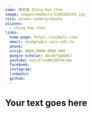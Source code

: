 ```yaml
---
name: 陳景豪 Ching-Hao Chen 
image: images/members/1100104334.jpg 
role: alumni-undergraduate
aliases:
  - ching hao chen
links:
  home-page: https://example.com/
  email: example@cs.nycu.edu.tw
  phone: 
  orcid: 0000-0000-0000-000
  google-scholar: abcdefgAAAAJ
  youtube: watch?v=ABCDEF0FLWw
  facebook:
  instagram:
  linkedin:
  github:
---
```

# Your text goes here

